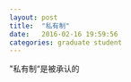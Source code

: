 ```yaml
---
layout: post
title:  "私有制"
date:   2016-02-16 19:59:56
categories: graduate student
---
```


"私有制“是被承认的
